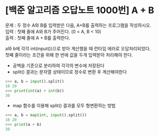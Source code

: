 [백준 알고리즘 오답노트 1000번] A + B
=============
문제 : 두 정수 A와 B를 입력받은 다음, A+B를 출력하는 프로그램을 작성하시오.  
입력 : 첫째 줄에 A와 B가 주어진다. (0 < A, B < 10)  
출력 : 첫째 줄에 A + B를 출력한다.

a와 b에 각각 int(input())으로 받아 계산했을 때 런타임 에러로 오답처리되었다.  
첫째 줄이라는 조건을 위해 한 번에 값을 두개 입력받아 처리해야 한다.

* 공백을 기준으로 분리하여 각각의 변수에 저장된다
* split() 결과는 문자열 상태이므로 정수로 변환 후 계산해야한다
```python
>>> a, b = input().split()
10 20
>>> print(int(a) + int(b))
30
```

* map 함수를 이용해 split() 결과를 모두 형변환하는 방법
```python
>>> a, b = map(int, input().split())
10 20
>>> print(a + b)
30
```
